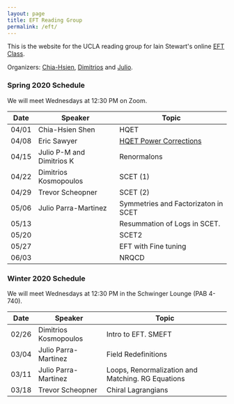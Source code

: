 ```yaml
---
layout: page
title: EFT Reading Group
permalink: /eft/
---
```


This is the website for the UCLA reading group for Iain Stewart's online [EFT Class](https://courses.edx.org/courses/MITx/8.EFTx/3T2014/course/).

Organizers: [Chia-Hsien](mailto:chshen@physics.ucla.edu), [Dimitrios](mailto:dkosmopoulos@physics.ucla.edu) and [Julio](mailto:jparra@physics.ucla.edu). 


### Spring 2020 Schedule ###

We will meet Wednesdays at 12:30 PM on Zoom.

| Date  | Speaker                   | Topic                                             |
|-------|---------------------------|---------------------------------------------------|
| 04/01 | Chia-Hsien Shen           | HQET                                              |
| 04/08 | Eric Sawyer               | [HQET Power Corrections]                          |
| 04/15 | Julio P-M and Dimitrios K | Renormalons                                       |
| 04/22 | Dimitrios Kosmopoulos     | SCET (1)                                          |
| 04/29 | Trevor Scheopner          | SCET (2)                                          |
| 05/06 | Julio Parra-Martinez      | Symmetries and Factorizaton in SCET               |
| 05/13 |                           | Resummation of Logs in SCET.                      |
| 05/20 |                           | SCET2                                             |
| 05/27 |                           | EFT with Fine tuning                              |
| 06/03 |                           | NRQCD                                             |

[HQET Power Corrections]: ../notes/EFT_4_8_20_hw.pdf 

### Winter 2020 Schedule ###

We will meet Wednesdays at 12:30 PM in the Schwinger Lounge (PAB 4-740). 

| Date  | Speaker               | Topic                                             |
|-------|-----------------------|---------------------------------------------------|
| 02/26 | Dimitrios Kosmopoulos | Intro to EFT. SMEFT                               |
| 03/04 | Julio Parra-Martinez  | Field Redefinitions                               |
| 03/11 | Julio Parra-Martinez  | Loops, Renormalization and Matching. RG Equations |
| 03/18 | Trevor Scheopner      | Chiral Lagrangians                                |
